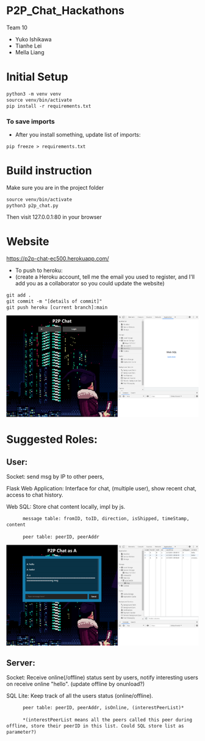 # P2P_Chat_Hackathons
Team 10
- Yuko Ishikawa
- Tianhe Lei
- Mella Liang

# Initial Setup 
```
python3 -m venv venv
source venv/bin/activate
pip install -r requirements.txt
```
### To save imports
- After you install something, update list of imports:
```
pip freeze > requirements.txt
```
# Build instruction
Make sure you are in the project folder
```
source venv/bin/activate
python3 p2p_chat.py
```
Then visit 127.0.0.1:80 in your browser

# Website
https://p2p-chat-ec500.herokuapp.com/
- To push to heroku:
- (create a Heroku account, tell me the email you used to register, and I'll add you as a collaborator so you could update the website)
```
git add .
git commit -m "[details of commit]"
git push heroku [current branch]:main
```

![preview_0](https://github.com/ryan2214/P2P_Chat_Hackathons/blob/main/pics/preview_0.png?raw=true)


# Suggested Roles:

## User:

Socket: send msg by IP to other peers,

Flask Web Application: Interface for chat, (multiple user), show recent chat, access to chat history.

Web SQL: Store chat content locally, impl by js.

          message table: fromID, toID, direction, isShipped, timeStamp,  content
          
          peer table: peerID, peerAddr

![preview_1](https://github.com/ryan2214/P2P_Chat_Hackathons/blob/main/pics/preview_1.png?raw=true)

## Server:

Socket: Receive online(/offline) status sent by users, notify interesting users on receive online "hello". (update offline by onunload?)

SQL Lite: Keep track of all the users status (online/offline).
   
          peer table: peerID, peerAddr, isOnline, (interestPeerList)*
          
          *(interestPeerList means all the peers called this peer during offline, store their peerID in this list. Could SQL store list as parameter?)
